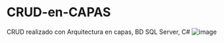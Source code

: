 # CRUD-en-CAPAS
CRUD realizado con Arquitectura en capas, BD SQL Server, C#
![image](https://github.com/4V1d03/CRUD-en-CAPAS/assets/116779713/5bd47a16-6d96-40b6-b6d5-8906f19be841)


